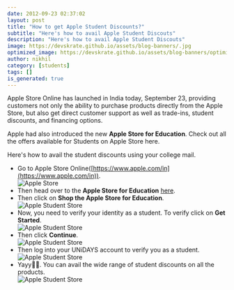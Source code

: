 ```yaml
---
date: 2012-09-23 02:37:02
layout: post
title: "How to get Apple Student Discounts?"
subtitle: "Here's how to avail Apple Student Discouts"
description: "Here's how to avail Apple Student Discouts"
image: https://devskrate.github.io/assets/blog-banners/.jpg
optimized_image: https://devskrate.github.io/assets/blog-banners/optimized/.webp
author: nikhil
category: [students]
tags: []
is_generated: true
---
```


Apple Store Online has launched in India today, September 23, providing customers not only the ability to purchase products directly from the Apple Store, but also get direct customer support as well as trade-ins, student discounts, and financing options.

Apple had also introduced the new **Apple Store for Education**. Check out all the offers available for Students on Apple Store here.

Here's how to avail the student discounts using your college mail.

- Go to Apple Store Online([https://www.apple.com/in](https://www.apple.com/in)).  
  ![Apple Store](https://devskrate.github.io/assets/images/apple/apple-store-student-how-to/apple-store-main.webp)
- Then head over to the **Apple Store for Education** [here](https://www.apple.com/in/shop/campaigns/education-pricing).
- Then click on **Shop the Apple Store for Education**.  
  ![Apple Student Store](https://devskrate.github.io/assets/images/apple/apple-store-student-how-to/apple-store-student.webp)
- Now, you need to verify your identity as a student. To verify click on **Get Started**.  
  ![Apple Student Store](https://devskrate.github.io/assets/images/apple/apple-store-student-how-to/apple-store-student-2.webp)
- Then click **Continue**.  
  ![Apple Student Store](https://devskrate.github.io/assets/images/apple/apple-store-student-how-to/apple-store-student-4.webp)
- Then log into your UNiDAYS account to verify you as a student.  
  ![Apple Student Store](https://devskrate.github.io/assets/images/apple/apple-store-student-how-to/apple-store-student-5.webp)
- Yayy🎉🎉. You can avail the wide range of student discounts on all the products.  
  ![Apple Student Store](https://devskrate.github.io/assets/images/apple/apple-store-student-how-to/apple-store-student-6.webp)
